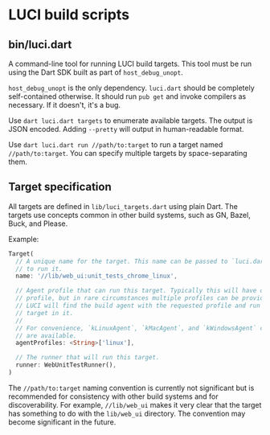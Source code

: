 # LUCI build scripts

## bin/luci.dart

A command-line tool for running LUCI build targets. This tool must be run using
the Dart SDK built as part of `host_debug_unopt`.

`host_debug_unopt` is the only dependency. `luci.dart` should be completely
self-contained otherwise. It should run `pub get` and invoke compilers as
necessary. If it doesn't, it's a bug.

Use `dart luci.dart targets` to enumerate available targets. The output is JSON
encoded. Adding `--pretty` will output in human-readable format.

Use `dart luci.dart run //path/to:target` to run a target named
`//path/to:target`. You can specify multiple targets by space-separating them.

## Target specification

All targets are defined in `lib/luci_targets.dart` using plain Dart. The targets
use concepts common in other build systems, such as GN, Bazel, Buck, and Please.

Example:

```dart
Target(
  // A unique name for the target. This name can be passed to `luci.dart run`
  // to run it.
  name: '//lib/web_ui:unit_tests_chrome_linux',

  // Agent profile that can run this target. Typically this will have one
  // profile, but in rare circumstances multiple profiles can be provided.
  // LUCI will find the build agent with the requested profile and run this
  // target in it.
  //
  // For convenience, `kLinuxAgent`, `kMacAgent`, and `kWindowsAgent` constants
  // are available.
  agentProfiles: <String>['linux'],

  // The runner that will run this target.
  runner: WebUnitTestRunner(),
)
```

The `//path/to:target` naming convention is currently not significant but is
recommended for consistency with other build systems and for discoverability.
For example, `//lib/web_ui` makes it very clear that the target has something
to do with the `lib/web_ui` directory. The convention may become significant
in the future.
